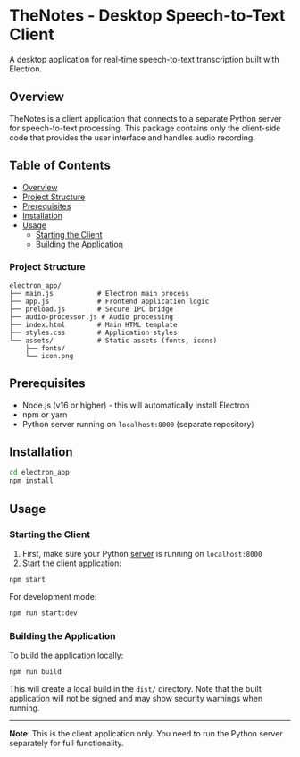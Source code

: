 # TheNotes - Desktop Speech-to-Text Client

A desktop application for real-time speech-to-text transcription built with Electron.

## Overview

TheNotes is a client application that connects to a separate Python server for speech-to-text processing. This package contains only the client-side code that provides the user interface and handles audio recording.

## Table of Contents

- [Overview](#overview)
- [Project Structure](#project-structure)
- [Prerequisites](#prerequisites)
- [Installation](#installation)
- [Usage](#usage)
  - [Starting the Client](#starting-the-client)
  - [Building the Application](#building-the-application)


### Project Structure

```
electron_app/
├── main.js           # Electron main process
├── app.js            # Frontend application logic
├── preload.js        # Secure IPC bridge
├── audio-processor.js # Audio processing
├── index.html        # Main HTML template
├── styles.css        # Application styles
└── assets/           # Static assets (fonts, icons)
    ├── fonts/
    └── icon.png
```

## Prerequisites

- Node.js (v16 or higher) - this will automatically install Electron
- npm or yarn
- Python server running on `localhost:8000` (separate repository)

## Installation

```bash
cd electron_app
npm install
```

## Usage

### Starting the Client

1. First, make sure your Python [server](../examples/server.py) is running on `localhost:8000`
2. Start the client application:
```bash
npm start
```

For development mode:
```bash
npm run start:dev
```

### Building the Application

To build the application locally:

```bash
npm run build
```

This will create a local build in the `dist/` directory. Note that the built application will not be signed and may show security warnings when running.

---

**Note**: This is the client application only. You need to run the Python server separately for full functionality.